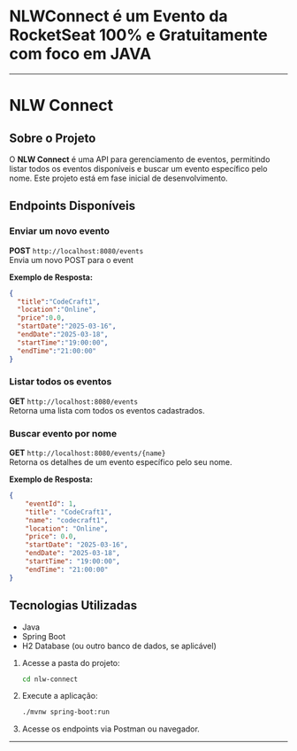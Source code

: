 # NLWConnect é um Evento da RocketSeat 100% e Gratuitamente com foco em JAVA

---

# NLW Connect

## Sobre o Projeto
O **NLW Connect** é uma API para gerenciamento de eventos, permitindo listar todos os eventos disponíveis e buscar um evento específico pelo nome. Este projeto está em fase inicial de desenvolvimento.

## Endpoints Disponíveis

### Enviar um novo evento
**POST** `http://localhost:8080/events`   
Envia um novo POST para o event

**Exemplo de Resposta:**
```json
{
  "title":"CodeCraft1",
  "location":"Online",
  "price":0.0,
  "startDate":"2025-03-16",
  "endDate":"2025-03-18",
  "startTime":"19:00:00",
  "endTime":"21:00:00"
}
```

### Listar todos os eventos
**GET** `http://localhost:8080/events`  
Retorna uma lista com todos os eventos cadastrados.

### Buscar evento por nome
**GET** `http://localhost:8080/events/{name}`  
Retorna os detalhes de um evento específico pelo seu nome.

**Exemplo de Resposta:**
```json
{
    "eventId": 1,
    "title": "CodeCraft1",
    "name": "codecraft1",
    "location": "Online",
    "price": 0.0,
    "startDate": "2025-03-16",
    "endDate": "2025-03-18",
    "startTime": "19:00:00",
    "endTime": "21:00:00"
}
```

## Tecnologias Utilizadas
- Java
- Spring Boot
- H2 Database (ou outro banco de dados, se aplicável)


1. Acesse a pasta do projeto:
   ```sh
   cd nlw-connect
   ```
2. Execute a aplicação:
   ```sh
   ./mvnw spring-boot:run
   ```
3. Acesse os endpoints via Postman ou navegador.

---